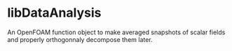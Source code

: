 # libDataAnalysis
An OpenFOAM function object to make averaged snapshots of scalar fields and properly orthogonnaly decompose them later.
